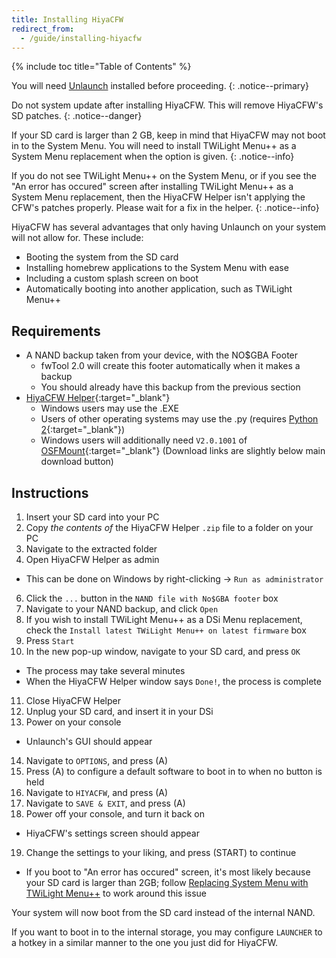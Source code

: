 ```yaml
---
title: Installing HiyaCFW
redirect_from:
  - /guide/installing-hiyacfw
---
```


{% include toc title="Table of Contents" %}

You will need [Unlaunch](installing-unlaunch/) installed before proceeding.
{: .notice--primary}

Do not system update after installing HiyaCFW. This will remove HiyaCFW's SD patches.
{: .notice--danger}

If your SD card is larger than 2 GB, keep in mind that HiyaCFW may not boot in to the System Menu. You will need to install TWiLight Menu++ as a System Menu replacement when the option is given.
{: .notice--info}

If you do not see TWiLight Menu++ on the System Menu, or if you see the "An error has occured" screen after installing TWiLight Menu++ as a System Menu replacement, then the HiyaCFW Helper isn't applying the CFW's patches properly. Please wait for a fix in the helper.
{: .notice--info}

HiyaCFW has several advantages that only having Unlaunch on your system will not allow for. These include:
- Booting the system from the SD card
- Installing homebrew applications to the System Menu with ease
- Including a custom splash screen on boot
- Automatically booting into another application, such as TWiLight Menu++


## Requirements

- A NAND backup taken from your device, with the NO$GBA Footer
  - fwTool 2.0 will create this footer automatically when it makes a backup
  - You should already have this backup from the previous section
- [HiyaCFW Helper](https://github.com/mondul/HiyaCFW-Helper/releases){:target="_blank"}
  - Windows users may use the .EXE
  - Users of other operating systems may use the .py (requires [Python 2](https://www.python.org/downloads/){:target="_blank"})
  - Windows users will additionally need `V2.0.1001` of [OSFMount](https://www.osforensics.com/tools/mount-disk-images.html){:target="_blank"} (Download links are slightly below main download button)

## Instructions

1. Insert your SD card into your PC
2. Copy *the contents of* the HiyaCFW Helper `.zip` file to a folder on your PC
3. Navigate to the extracted folder
4. Open HiyaCFW Helper as admin
  - This can be done on Windows by right-clicking -> `Run as administrator`
6. Click the `...` button in the `NAND file with No$GBA footer` box
7. Navigate to your NAND backup, and click `Open`
8. If you wish to install TWiLight Menu++ as a DSi Menu replacement, check the `Install latest TWiLight Menu++ on latest firmware` box
9. Press `Start`
10. In the new pop-up window, navigate to your SD card, and press `OK`
  - The process may take several minutes
  - When the HiyaCFW Helper window says `Done!`, the process is complete
11. Close HiyaCFW Helper
12. Unplug your SD card, and insert it in your DSi
13. Power on your console
  - Unlaunch's GUI should appear
14. Navigate to `OPTIONS`, and press (A)
15. Press (A) to configure a default software to boot in to when no button is held
16. Navigate to `HIYACFW`, and press (A)
17. Navigate to `SAVE & EXIT`, and press (A)
18. Power off your console, and turn it back on
  - HiyaCFW's settings screen should appear
19. Change the settings to your liking, and press (START) to continue
  - If you boot to "An error has occured" screen, it's most likely because your SD card is larger than 2GB; follow [Replacing System Menu with TWiLight Menu++](replacing-system-menu-with-twilight-menu++) to work around this issue

Your system will now boot from the SD card instead of the internal NAND.

If you want to boot in to the internal storage, you may configure `LAUNCHER` to a hotkey in a similar manner to the one you just did for HiyaCFW.
